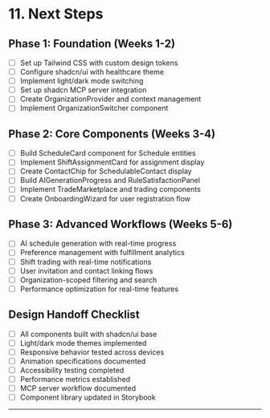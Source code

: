 # 11. Next Steps

## Phase 1: Foundation (Weeks 1-2)
- [ ] Set up Tailwind CSS with custom design tokens
- [ ] Configure shadcn/ui with healthcare theme
- [ ] Implement light/dark mode switching
- [ ] Set up shadcn MCP server integration
- [ ] Create OrganizationProvider and context management
- [ ] Implement OrganizationSwitcher component

## Phase 2: Core Components (Weeks 3-4)
- [ ] Build ScheduleCard component for Schedule entities
- [ ] Implement ShiftAssignmentCard for assignment display
- [ ] Create ContactChip for SchedulableContact display
- [ ] Build AIGenerationProgress and RuleSatisfactionPanel
- [ ] Implement TradeMarketplace and trading components
- [ ] Create OnboardingWizard for user registration flow

## Phase 3: Advanced Workflows (Weeks 5-6)
- [ ] AI schedule generation with real-time progress
- [ ] Preference management with fulfillment analytics
- [ ] Shift trading with real-time notifications
- [ ] User invitation and contact linking flows
- [ ] Organization-scoped filtering and search
- [ ] Performance optimization for real-time features

## Design Handoff Checklist
- [ ] All components built with shadcn/ui base
- [ ] Light/dark mode themes implemented
- [ ] Responsive behavior tested across devices
- [ ] Animation specifications documented
- [ ] Accessibility testing completed
- [ ] Performance metrics established
- [ ] MCP server workflow documented
- [ ] Component library updated in Storybook

---

